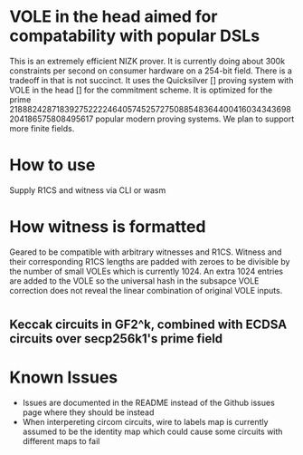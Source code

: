 # VOLE in the head aimed for compatability with popular DSLs
This is an extremely efficient NIZK prover. It is currently doing about 300k constraints per second on consumer hardware on a 254-bit field. There is a tradeoff in that is not succinct. It uses the Quicksilver [] proving system with VOLE in the head [] for the commitment scheme. It is optimized for the prime 21888242871839275222246405745257275088548364400416034343698204186575808495617 popular modern proving systems. We plan to support more finite fields.

# How to use
Supply R1CS and witness via CLI or wasm

# How witness is formatted
Geared to be compatible with arbitrary witnesses and R1CS. Witness and their corresponding R1CS lengths are padded with zeroes to be divisible by the number of small VOLEs which is currently 1024. An extra 1024 entries are added to the VOLE so the universal hash in the subsapce VOLE correction does not reveal the linear combination of original VOLE inputs.

# 

## Keccak circuits in GF2^k, combined with ECDSA circuits over secp256k1's prime field 



# Known Issues
- Issues are documented in the README instead of the Github issues page where they should be instead
- When interpereting circom circuits, wire to labels map is currently assumed to be the identity map which could cause some circuits with different maps to fail